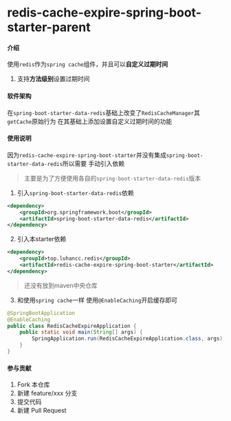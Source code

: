 # redis-cache-expire-spring-boot-starter-parent

#### 介绍
使用`redis`作为`spring cache`组件，并且可以**自定义过期时间**

1. 支持**方法级别**设置过期时间

#### 软件架构
在`spring-boot-starter-data-redis`基础上改变了`RedisCacheManager`其`getCache`原始行为
在其基础上添加设置自定义过期时间的功能

#### 使用说明
因为`redis-cache-expire-spring-boot-starter`并没有集成`spring-boot-starter-data-redis`所以需要
手动引入依赖
> 主要是为了方便使用各自的`spring-boot-starter-data-redis`版本

1.  引入`spring-boot-starter-data-redis`依赖
~~~xml
<dependency>
    <groupId>org.springframework.boot</groupId>
    <artifactId>spring-boot-starter-data-redis</artifactId>
</dependency>
~~~
2.  引入本starter依赖
~~~xml
<dependency>
    <groupId>top.luhancc.redis</groupId>
    <artifactId>redis-cache-expire-spring-boot-starter</artifactId>
</dependency>
~~~
> 还没有放到maven中央仓库

3.  和使用`spring cache`一样 使用`@EnableCaching`开启缓存即可
~~~java
@SpringBootApplication
@EnableCaching
public class RedisCacheExpireApplication {
    public static void main(String[] args) {
        SpringApplication.run(RedisCacheExpireApplication.class, args);
    }
}
~~~

#### 参与贡献

1.  Fork 本仓库
2.  新建 feature/xxx 分支
3.  提交代码
4.  新建 Pull Request
